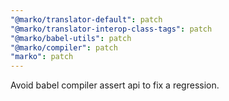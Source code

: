 ```yaml
---
"@marko/translator-default": patch
"@marko/translator-interop-class-tags": patch
"@marko/babel-utils": patch
"@marko/compiler": patch
"marko": patch
---
```


Avoid babel compiler assert api to fix a regression.
